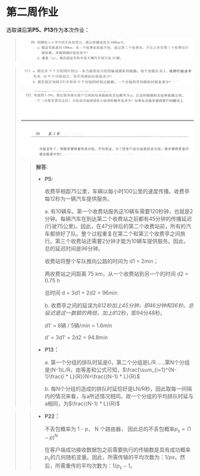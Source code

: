 # 第二周作业

选取课后第**P5、P13**作为本次作业：

> ![image-20200305230903902](P15.png)

> ![P15 Question](P13.png)
>
> ![image-20200305233714163](P22.png)
>
> > **解答**:
> >
> > + **P5:**
> >
> >   收费亭相距75公里，车辆以每小时100公里的速度传播。收费亭每12秒为一辆汽车提供服务。
> >
> >   a. 有10辆车。第一个收费站服务这10辆车需要120秒钟，也就是2分钟。每辆汽车在到达第二个收费站之前都有45分钟的传播延迟(行驶75公里)。因此，在47分钟后的第二个收费站前，所有的汽车都排好了队。整个过程重复在第二个和第三个收费亭之间旅行。第三个收费站还需要2分钟才能为10辆车提供服务。因此，总的延迟时间是96分钟。
> >
> >   收费站将整个车队推向公路的时间为 d1 = 2min；
> >
> >   两收费站之间距离 75 km，从一个收费站到另一个的时间 d2 = 0.75 h
> >
> >   总时间 d = 3d1 + 2d2 = 96min
> >
> >   b. 收费亭之间的延误为8*12秒加上45分钟，即46分钟和36秒。总延迟是这一数额的两倍，加上8*12秒，即94分48秒。
> >
> >   d1’ = 8辆 / 5辆/min = 1.6min
> >
> >   d’ = 3d1’ + 2d2 = 94.8min
> >
> > * **P13：**
> >
> >   a. 第一个分组的排队时延是0，第二个分组是L/R......第N个分组是(N-1)L/R，由等差和公式可知，$\frac{\sum_{i=1}^{N-1}\frac{i * L}{R}}N=\frac{(N-1) * L}{R}$
> >
> >   b. 每N个分组的造成的排队时延恰好是LN/R秒，因此取每一间隔内的情况来看，与a所述情况相同。故一个分组的平均排队时延与a相同，为$\frac{(N-1) * L}{R}$

> > + **P22：**
> >
> >   不丢包概率为 1 - p， N 个路由器， 因此总的不丢包概率$p_s=(1−p)^N$
> >
> >   在客户端成功接收数据包之前需要执行的传输数是具有成功概率$p_s$的几何随机变量。因此，所需传输的平均次数为：$1/ps$。然后，所需重传的平均次数为：$1/p_s-1$。
